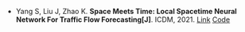 * Yang S, Liu J, Zhao K. <b>Space Meets Time: Local Spacetime Neural Network For Traffic Flow Forecasting[J]</b>. ICDM, 2021. [Link](https://arxiv.org/abs/2109.05225) [Code](https://github.com/songyangco/STNN)
